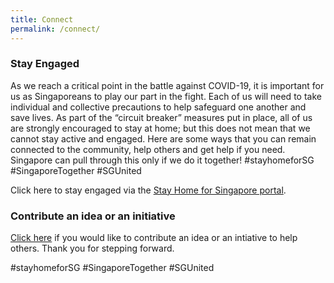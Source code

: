 ```yaml
---
title: Connect
permalink: /connect/
---
```


### Stay Engaged

As we reach a critical point in the battle against COVID-19, it is important for us as Singaporeans to play our part in the fight. Each of us will need to take individual and collective precautions to help safeguard one another and save lives. As part of the “circuit breaker” measures put in place, all of us are strongly encouraged to stay at home; but this does not mean that we cannot stay active and engaged. Here are some ways that you can remain connected to the community, help others and get help if you need. Singapore can pull through this only if we do it together! #stayhomeforSG  #SingaporeTogether  #SGUnited   

Click here to stay engaged via the [Stay Home for Singapore portal](https://www.sgunited.gov.sg/stay-engaged/).



### Contribute an idea or an initiative

[Click here](https://form.gov.sg/#!/5e3b868988573300116ca38a) if you would like to contribute an idea or an intiative to help others. Thank you for stepping forward. 

#stayhomeforSG  #SingaporeTogether  #SGUnited   
